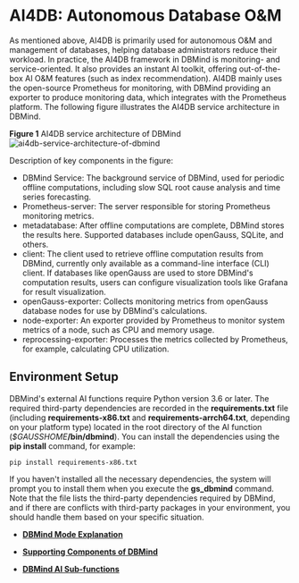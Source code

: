 # AI4DB: Autonomous Database O&M<a name="EN-US_TOPIC_0000001243723307"></a>

As mentioned above, AI4DB is primarily used for autonomous O&M and management of databases, helping database administrators reduce their workload. In practice, the AI4DB framework in DBMind is monitoring- and service-oriented. It also provides an instant AI toolkit, offering out-of-the-box AI O&M features \(such as index recommendation\). AI4DB mainly uses the open-source Prometheus for monitoring, with DBMind providing an exporter to produce monitoring data, which integrates with the Prometheus platform. The following figure illustrates the AI4DB service architecture in DBMind.

**Figure  1**  AI4DB service architecture of DBMind<a name="fig1555795823612"></a>  
![](figures/ai4db-service-architecture-of-dbmind.png "ai4db-service-architecture-of-dbmind")

Description of key components in the figure:

-   DBMind Service: The background service of DBMind, used for periodic offline computations, including slow SQL root cause analysis and time series forecasting.
-   Prometheus-server: The server responsible for storing Prometheus monitoring metrics.
-   metadatabase: After offline computations are complete, DBMind stores the results here. Supported databases include openGauss, SQLite, and others.
-   client: The client used to retrieve offline computation results from DBMind, currently only available as a command-line interface (CLI) client. If databases like openGauss are used to store DBMind's computation results, users can configure visualization tools like Grafana for result visualization.
-   openGauss-exporter: Collects monitoring metrics from openGauss database nodes for use by DBMind's calculations.
-   node-exporter: An exporter provided by Prometheus to monitor system metrics of a node, such as CPU and memory usage.
-   reprocessing-exporter: Processes the metrics collected by Prometheus, for example, calculating CPU utilization.

## Environment Setup<a name="section14906112131913"></a>

DBMind's external AI functions require Python version 3.6 or later. The required third-party dependencies are recorded in the  **requirements.txt**  file \(including   **requirements-x86.txt**  and  **requirements-arrch64.txt**, depending on your platform type\) located in the root directory of the AI function \(_$GAUSSHOME_**/bin/dbmind**\). You can install the dependencies using the  **pip install**  command, for example:

```
pip install requirements-x86.txt
```

If you haven't installed all the necessary dependencies, the system will prompt you to install them when you execute the  **gs\_dbmind**  command. Note that the file lists the third-party dependencies required by DBMind, and if there are conflicts with third-party packages in your environment, you should handle them based on your specific situation.

-   **[DBMind Mode Explanation](dbmind-mode.md)**  

-   **[Supporting Components of DBMind](components-that-support-dbmind.md)**  

-   **[DBMind AI Sub-functions](ai-sub-functions-of-the-dbmind.md)**  


